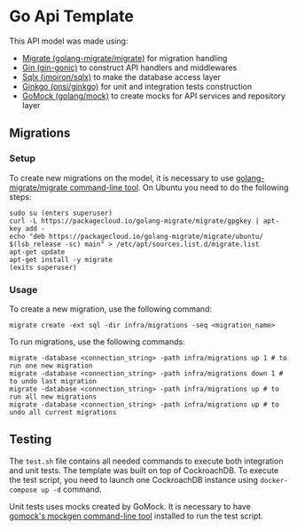 # Go Api Template

This API model was made using:

- [Migrate (golang-migrate/migrate)](https://github.com/golang-migrate/migrate) for migration handling
- [Gin (gin-gonic)](https://github.com/gin-gonic/gin) to construct API handlers and middlewares
- [Sqlx (jmoiron/sqlx)](https://github.com/jmoiron/sqlx) to make the database access layer
- [Ginkgo (onsi/ginkgo)](https://github.com/onsi/ginkgo) for unit and integration tests construction
- [GoMock (golang/mock)](https://github.com/golang/mock) to create mocks for API services and repository layer

## Migrations

### Setup

To create new migrations on the model, it is necessary to use [golang-migrate/migrate command-line tool](https://github.com/golang-migrate/migrate/tree/master/cmd/migrate). On Ubuntu you need to do the following steps:

```
sudo su (enters superuser)
curl -L https://packagecloud.io/golang-migrate/migrate/gpgkey | apt-key add -
echo "deb https://packagecloud.io/golang-migrate/migrate/ubuntu/ $(lsb_release -sc) main" > /etc/apt/sources.list.d/migrate.list
apt-get update
apt-get install -y migrate
(exits superuser)
```

### Usage

To create a new migration, use the following command:

```
migrate create -ext sql -dir infra/migrations -seq <migration_name>
```

To run migrations, use the following commands:

```
migrate -database <connection_string> -path infra/migrations up 1 # to run one new migration
migrate -database <connection_string> -path infra/migrations down 1 # to undo last migration
migrate -database <connection_string> -path infra/migrations up # to run all new migrations
migrate -database <connection_string> -path infra/migrations up # to undo all current migrations
```

## Testing

The `test.sh` file contains all needed commands to execute both integration and unit tests. The template was built on top of CockroachDB. To execute the test script, you need to launch one CockroachDB instance using `docker-compose up -d` command.

Unit tests uses mocks created by GoMock. It is necessary to have [gomock's mockgen command-line tool](github.com/golang/mock/mockgen) installed to run the test script.
